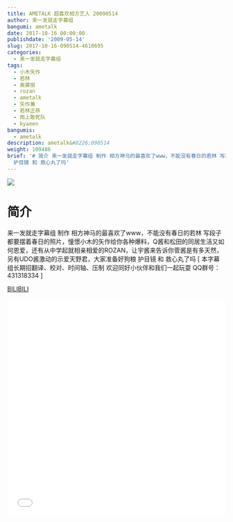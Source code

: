 ```yaml
---
title: AMETALK 超喜欢相方艺人 20090514
author: 来一发就走字幕组
bangumi: ametalk
date: 2017-10-16 00:00:00
publishdate: '2009-05-14'
slug: 2017-10-16-090514-4618695
categories:
  - 来一发就走字幕组
tags:
  - 小木矢作
  - 若林
  - 奥黛丽
  - rozan
  - ametalk
  - 矢作兼
  - 若林正恭
  - 雨上敢死队
  - kyaeen
bangumis:
  - ametalk
description: ametalk&#8226;090514
weight: 109486
brief: '# 简介 来一发就走字幕组 制作 相方神马的最喜欢了www，不能没有春日的若林 写段子都要摆着春日的照片，憧憬小木的矢作给你各种爆料，Q酱和松田的同居生活又如何恩爱，还有从中学起就相亲相爱的ROZAN，让宇酱来告诉你菅酱是有多天然，另有UDO酱激动的示爱天野君，大家准备好狗粮
  护目镜 和 救心丸了吗'
---
```


![](https://i.imgur.com/QXpTE5J.jpg)

# 简介  
来一发就走字幕组 制作 相方神马的最喜欢了www，不能没有春日的若林 写段子都要摆着春日的照片，憧憬小木的矢作给你各种爆料，Q酱和松田的同居生活又如何恩爱，还有从中学起就相亲相爱的ROZAN，让宇酱来告诉你菅酱是有多天然，另有UDO酱激动的示爱天野君，大家准备好狗粮 护目镜 和 救心丸了吗 [ 本字幕组长期招翻译、校对、时间轴、压制 欢迎同好小伙伴和我们一起玩耍 QQ群号：431318334 ]

  [BILIBILI](https://www.bilibili.com/video/av4618695/)


<div class="vcontainer">  <iframe class='video' src="//www.bilibili.com/blackboard/player.html?aid=4618695" width="100%" height="500" frameborder="0" allowfullscreen="allowfullscreen"></iframe></div>
